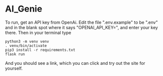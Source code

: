 # AI_Genie

To run, get an API key from OpenAi. Edit the file ".env.example" to be ".env" and in the blank spot where it says "OPENAI_API_KEY=", and enter your key there. 
Then in your terminal type

`python3 -m venv venv`<br />
`. venv/bin/activate`<br />
`pip3 install -r requirements.txt`<br />
`flask run`

And you should see a link, which you can click and try out the site for yourself. 
